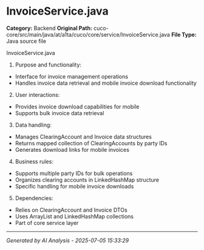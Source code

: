 # InvoiceService.java

**Category:** Backend
**Original Path:** cuco-core/src/main/java/at/a1ta/cuco/core/service/InvoiceService.java
**File Type:** Java source file

InvoiceService.java

1. Purpose and functionality:
- Interface for invoice management operations
- Handles invoice data retrieval and mobile invoice download functionality

2. User interactions:
- Provides invoice download capabilities for mobile
- Supports bulk invoice data retrieval

3. Data handling:
- Manages ClearingAccount and Invoice data structures
- Returns mapped collection of ClearingAccounts by party IDs
- Generates download links for mobile invoices

4. Business rules:
- Supports multiple party IDs for bulk operations
- Organizes clearing accounts in LinkedHashMap structure
- Specific handling for mobile invoice downloads

5. Dependencies:
- Relies on ClearingAccount and Invoice DTOs
- Uses ArrayList and LinkedHashMap collections
- Part of core service layer

---
*Generated by AI Analysis - 2025-07-05 15:33:29*
